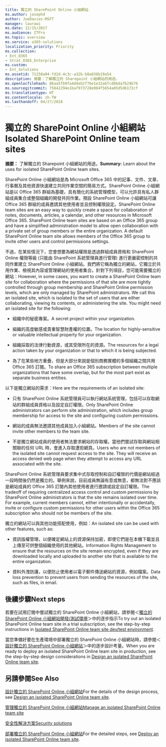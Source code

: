 ```yaml
---
title: 獨立的 SharePoint Online 小組網站
ms.author: josephd
author: JoeDavies-MSFT
manager: laurawi
ms.date: 12/15/2017
ms.audience: ITPro
ms.topic: overview
ms.service: o365-solutions
localization_priority: Priority
ms.collection:
- Ent_O365
- Strat_O365_Enterprise
ms.custom:
- Ent_Solutions
ms.assetid: 71250a04-fd2d-4c3c-a32b-b8a838b19a54
description: 摘要：了解獨立的 Sharepoint 小組網站的用途。
ms.openlocfilehash: 86aa5fb9fa4d4eb2f76e1e32a6fcd8bda7b29b76
ms.sourcegitcommit: 75842294e1ba7973728e984f5654a85d5d6172cf
ms.translationtype: HT
ms.contentlocale: zh-TW
ms.lasthandoff: 04/27/2018
---
```

# <a name="isolated-sharepoint-online-team-sites"></a><span data-ttu-id="818fd-103">獨立的 SharePoint Online 小組網站</span><span class="sxs-lookup"><span data-stu-id="818fd-103">Isolated SharePoint Online team sites</span></span>

 <span data-ttu-id="818fd-104">**摘要：** 了解獨立的 Sharepoint 小組網站的用途。</span><span class="sxs-lookup"><span data-stu-id="818fd-104">**Summary:** Learn about the uses for isolated SharePoint Online team sites.</span></span>
  
<span data-ttu-id="818fd-p101">SharePoint Online 小組網站是為 Microsoft Office 365 中的記事、文件、文章、行事曆及其他資源快速建立共同作業空間的簡易方式。SharePoint Online 小組網站是以 Office 365 群組為基礎，具有簡化的系統管理模型，可以允許具有私人群組成員集合或整個組織的開發共同作業。預設 SharePoint Online 小組網站可讓 Office 365 群組的成員邀請其他使用者並且控制權限設定。</span><span class="sxs-lookup"><span data-stu-id="818fd-p101">SharePoint Online team sites are an easy way to quickly create a space for collaboration of notes, documents, articles, a calendar, and other resources in Microsoft Office 365. SharePoint Online team sites are based on an Office 365 group and have a simplified administration model to allow open collaboration with a private set of group members or the entire organization. A default SharePoint Online team site allows members of the Office 365 group to invite other users and control permissions settings.</span></span>
  
<span data-ttu-id="818fd-p102">不過，在某些情況下，您會想要為網站權限是透過群組成員資格和 SharePoint Online 權限等級 (只能由 SharePoint 系統管理員進行管理) 進行更嚴密控制的共同作業建立 SharePoint Online 小組網站。我們將它稱為獨立的網站，它獨立於共用作業、檢視其內容或管理網站的使用者集合。針對下列項目，您可能需要獨立的網站：</span><span class="sxs-lookup"><span data-stu-id="818fd-p102">However, in some cases, you want to create a SharePoint Online team site for collaboration where the permissions of that site are more tightly controlled through group membership and SharePoint Online permission levels, which are only managed by SharePoint administrators. We call this an isolated site, which is isolated to the set of users that are either collaborating, viewing its contents, or administering the site. You might need an isolated site for the following:</span></span>
  
- <span data-ttu-id="818fd-111">組織中的秘密專案。</span><span class="sxs-lookup"><span data-stu-id="818fd-111">A secret project within your organization.</span></span>
    
- <span data-ttu-id="818fd-112">組織的高度敏感或貴重智慧財產權的位置。</span><span class="sxs-lookup"><span data-stu-id="818fd-112">The location for highly-sensitive or valuable intellectual property for your organization.</span></span>
    
- <span data-ttu-id="818fd-113">組織採取的法律行動資源，或其受限所在的資源。</span><span class="sxs-lookup"><span data-stu-id="818fd-113">The resources for a legal action taken by your organization or that to which it is being subjected.</span></span>
    
- <span data-ttu-id="818fd-114">為了在某些地方重疊，但是大部分來說是個別商務實體的多個組織之間共用 Office 365 訂閱。</span><span class="sxs-lookup"><span data-stu-id="818fd-114">To share an Office 365 subscription between multiple organizations that have some overlap, but for the most part exist as separate business entities.</span></span>
    
<span data-ttu-id="818fd-115">以下是獨立網站的需求：</span><span class="sxs-lookup"><span data-stu-id="818fd-115">Here are the requirements of an isolated site:</span></span>
  
- <span data-ttu-id="818fd-116">只有 SharePoint Online 系統管理員可以執行網站系統管理，包括可以存取網站的群組成員資格以及設定自訂權限。</span><span class="sxs-lookup"><span data-stu-id="818fd-116">Only SharePoint Online administrators can perform site administration, which includes group membership for access to the site and configuring custom permissions.</span></span>
    
- <span data-ttu-id="818fd-117">網站的成員無法邀請其他成員加入小組網站。</span><span class="sxs-lookup"><span data-stu-id="818fd-117">Members of the site cannot invite other members to the team site.</span></span>
    
- <span data-ttu-id="818fd-p103">不是獨立網站成員的使用者無法要求網站的存取權。當他們嘗試存取與網站相關聯的任何 URL 時，會進入存取遭拒網頁。</span><span class="sxs-lookup"><span data-stu-id="818fd-p103">Users who are not members of the isolated site cannot request access to the site. They will receive an access denied web page when they attempt to access any URL associated with the site.</span></span>
    
<span data-ttu-id="818fd-p104">SharePoint Online 系統管理員要求集中式存取控制和自訂權限的代價是網站經過一段時間後仍然是獨立的。舉例來說，目前成員無論有意或無意，都無法對不應該是網站成員的 Office 365 訂閱內其他使用者進行邀請或設定自訂權限。</span><span class="sxs-lookup"><span data-stu-id="818fd-p104">The tradeoff of requiring centralized access control and custom permissions by SharePoint Online administrators is that the site remains isolated over time. For example, current members cannot, either intentionally or accidentally, invite or configure custom permissions for other users within the Office 365 subscription who should not be members of the site.</span></span>
  
<span data-ttu-id="818fd-122">獨立的網站可以與其他功能搭配使用，例如：</span><span class="sxs-lookup"><span data-stu-id="818fd-122">An isolated site can be used with other features, such as:</span></span>
  
- <span data-ttu-id="818fd-123">資訊版權管理，以便確定網站上的資源保持加密，即使它們是在本機下載並且上傳至可供整個組織使用的其他網站。</span><span class="sxs-lookup"><span data-stu-id="818fd-123">Information Rights Management to ensure that the resources on the site remain encrypted, even if they are downloaded locally and uploaded to another site that is available to the entire organization.</span></span>
    
- <span data-ttu-id="818fd-124">資料外洩防護，以便防止使用者以電子郵件傳送網站的資源，例如檔案。</span><span class="sxs-lookup"><span data-stu-id="818fd-124">Data loss prevention to prevent users from sending the resources of the site, such as files, in email.</span></span>
    
## <a name="next-steps"></a><span data-ttu-id="818fd-125">後續步驟</span><span class="sxs-lookup"><span data-stu-id="818fd-125">Next steps</span></span>

<span data-ttu-id="818fd-126">若要在試用訂閱中嘗試獨立的 SharePoint Online 小組網站，請參閱＜[獨立的 SharePoint Online 小組網站開發/測試環境](isolated-sharepoint-online-team-site-dev-test-environment.md)＞中的逐步指示</span><span class="sxs-lookup"><span data-stu-id="818fd-126">To try out an isolated SharePoint Online team site in a trial subscription, see the step-by-step instructions in [Isolated SharePoint Online team site dev/test environment](isolated-sharepoint-online-team-site-dev-test-environment.md).</span></span>
  
<span data-ttu-id="818fd-127">當您準備好要在生產環境中部署獨立的 SharePoint Online 小組網站時，請參閱＜[設計獨立的 SharePoint Online 小組網站](design-an-isolated-sharepoint-online-team-site.md)＞中的逐步設計考量。</span><span class="sxs-lookup"><span data-stu-id="818fd-127">When you are ready to deploy an isolated SharePoint Online team site in production, see the step-by-step design considerations in [Design an isolated SharePoint Online team site](design-an-isolated-sharepoint-online-team-site.md).</span></span>
  
## <a name="see-also"></a><span data-ttu-id="818fd-128">另請參閱</span><span class="sxs-lookup"><span data-stu-id="818fd-128">See Also</span></span>

<span data-ttu-id="818fd-129">[設計獨立的 SharePoint Online 小組網站](design-an-isolated-sharepoint-online-team-site.md)</span><span class="sxs-lookup"><span data-stu-id="818fd-129">For the details of the design process, see [Design an isolated SharePoint Online team site](design-an-isolated-sharepoint-online-team-site.md).</span></span>
  
[<span data-ttu-id="818fd-130">管理獨立的 SharePoint Online 小組網站</span><span class="sxs-lookup"><span data-stu-id="818fd-130">Manage an isolated SharePoint Online team site</span></span>](manage-an-isolated-sharepoint-online-team-site.md)
  
[<span data-ttu-id="818fd-131">安全性解決方案</span><span class="sxs-lookup"><span data-stu-id="818fd-131">Security solutions</span></span>](security-solutions.md)

<span data-ttu-id="818fd-132">[部署獨立的 SharePoint Online 小組網站](deploy-an-isolated-sharepoint-online-team-site.md)</span><span class="sxs-lookup"><span data-stu-id="818fd-132">For the detailed steps, see [Deploy an isolated SharePoint Online team site](deploy-an-isolated-sharepoint-online-team-site.md).</span></span>


